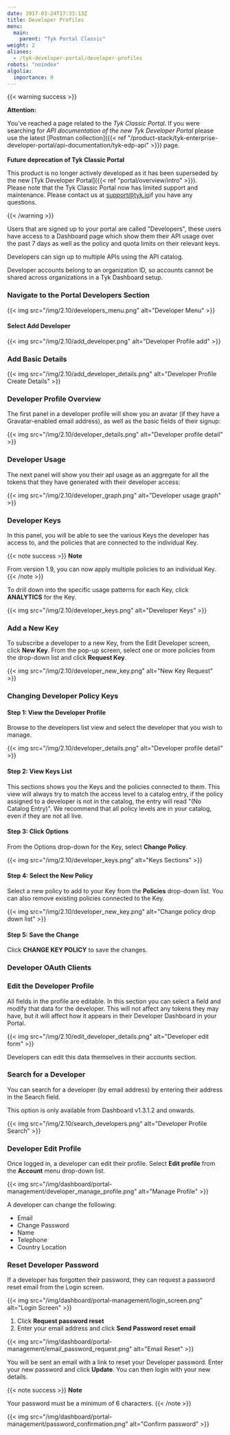 ```yaml
---
date: 2017-03-24T17:33:13Z
title: Developer Profiles
menu:
  main:
    parent: "Tyk Portal Classic"
weight: 2 
aliases:
  - /tyk-developer-portal/developer-profiles
robots: "noindex"
algolia:
  importance: 0
---
```


{{< warning success >}}

**Attention:**

You’ve reached a page related to the *Tyk Classic Portal*. If you were searching for *API documentation of the new Tyk
Developer Portal* please use the latest
[Postman collection]({{< ref "/product-stack/tyk-enterprise-developer-portal/api-documentation/tyk-edp-api" >}}) page.
</br>
</br>
**Future deprecation of Tyk Classic Portal**

This product is no longer actively developed as it
has been superseded by the new [Tyk Developer Portal]({{< ref "portal/overview/intro" >}}).
</br>
Please note that the Tyk Classic Portal now has limited support and maintenance. Please contact us at
[support@tyk.io](<mailto:support@tyk.io?subject=Tyk classic developer portal>)if you have any questions.

{{< /warning >}}

Users that are signed up to your portal are called "Developers", these users have access to a Dashboard page which show them their API usage over the past 7 days as well as the policy and quota limits on their relevant keys.

Developers can sign up to multiple APIs using the API catalog.

Developer accounts belong to an organization ID, so accounts cannot be shared across organizations in a Tyk Dashboard setup.

### Navigate to the Portal Developers Section

{{< img src="/img/2.10/developers_menu.png" alt="Developer Menu" >}}

#### Select Add Developer

{{< img src="/img/2.10/add_developer.png" alt="Developer Profile add" >}}

### Add Basic Details

{{< img src="/img/2.10/add_developer_details.png" alt="Developer Profile Create Details" >}}

### Developer Profile Overview

The first panel in a developer profile will show you an avatar (if they have a Gravatar-enabled email address), as well as the basic fields of their signup:

{{< img src="/img/2.10/developer_details.png" alt="Developer profile detail" >}}

### Developer Usage

The next panel will show you their apI usage as an aggregate for all the tokens that they have generated with their developer access:

{{< img src="/img/2.10/developer_graph.png" alt="Developer usage graph" >}}

### Developer Keys

In this panel, you will be able to see the various Keys the developer has access to, and the policies that are connected to the individual Key.

{{< note success >}}
**Note**  

From version 1.9, you can now apply multiple policies to an individual Key.
{{< /note >}}

To drill down into the specific usage patterns for each Key, click **ANALYTICS** for the Key.

{{< img src="/img/2.10/developer_keys.png" alt="Developer Keys" >}}

### Add a New Key

To subscribe a developer to a new Key, from the Edit Developer screen, click **New Key**. From the pop-up screen, select one or more policies from the drop-down list and click **Request Key**.

 {{< img src="/img/2.10/developer_new_key.png" alt="New Key Request" >}}

### Changing Developer Policy Keys

#### Step 1: View the Developer Profile

Browse to the developers list view and select the developer that you wish to manage.

{{< img src="/img/2.10/developer_details.png" alt="Developer profile detail" >}}

#### Step 2: View Keys List

This sections shows you the Keys and the policies connected to them. This view will always try to match the access level to a catalog entry, if the policy assigned to a developer is not in the catalog, the entry will read "(No Catalog Entry)". We recommend that all policy levels are in your catalog, even if they are not all live.

#### Step 3: Click Options

From the Options drop-down for the Key, select **Change Policy**.

{{< img src="/img/2.10/developer_keys.png" alt="Keys Sections" >}}

#### Step 4: Select the New Policy

Select a new policy to add to your Key from the **Policies** drop-down list. You can also remove existing policies connected to the Key.

{{< img src="/img/2.10/developer_new_key.png" alt="Change policy drop down list" >}}

#### Step 5: Save the Change

Click **CHANGE KEY POLICY** to save the changes.

### Developer OAuth Clients


### Edit the Developer Profile

All fields in the profile are editable. In this section you can select a field and modify that data for the developer. This will not affect any tokens they may have, but it will affect how it appears in their Developer Dashboard in your Portal.

{{< img src="/img/2.10/edit_developer_details.png" alt="Developer edit form" >}}

Developers can edit this data themselves in their accounts section.

### Search for a Developer

You can search for a developer (by email address) by entering their address in the Search field.

This option is only available from Dashboard v1.3.1.2 and onwards.

{{< img src="/img/2.10/search_developers.png" alt="Developer Profile Search" >}}

### Developer Edit Profile

Once logged in, a developer can edit their profile. Select **Edit profile** from the **Account** menu drop-down list.

{{< img src="/img/dashboard/portal-management/developer_manage_profile.png" alt="Manage Profile" >}}

A developer can change the following:
* Email
* Change Password
* Name
* Telephone
* Country Location

### Reset Developer Password

If a developer has forgotten their password, they can request a password reset email from the Login screen.

{{< img src="/img/dashboard/portal-management/login_screen.png" alt="Login Screen" >}}

1. Click **Request password reset**
2. Enter your email address and click **Send Password reset email**

{{< img src="/img/dashboard/portal-management/email_password_request.png" alt="Email Reset" >}}

You will be sent an email with a link to reset your Developer password. Enter your new password and click **Update**. You can then login with your new details.

{{< note success >}}
**Note**  

Your password must be a minimum of 6 characters.
{{< /note >}}

{{< img src="/img/dashboard/portal-management/password_confirmation.png" alt="Confirm password" >}}





 [1]: /img/dashboard/portal-management/developer_menu_2.5.png
 [2]: /img/dashboard/portal-management/add_developer_2.5.png
 [3]: /img/dashboard/portal-management/developer_details_2.5.png
 [4]: /img/dashboard/portal-management/developer_overview_2.5.png
 [5]: /img/dashboard/portal-management/developer_usage_2.5.png
 [6]: /img/dashboard/portal-management/developer_subs_2.5.png
 [7]: /img/dashboard/portal-management/developer_edit_2.5.png
 [8]: /img/dashboard/portal-management/developer_search_2.5.png
 [13]: /img/dashboard/portal-management/developer_edit_2.5.png
 [14]: /img/dashboard/portal-management/keys_dev_profile.png
 [15]: /img/dashboard/portal-management/change_key_policy.png
 [16]: /img/dashboard/portal-management/new_key_request.png 



